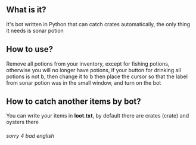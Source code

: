 <h2>What is it?</h2>
<p>It's bot written in Python that can catch crates automatically, the only thing it needs is sonar potion</p>

<h2>How to use?</h2>
<p>Remove all potions from your inventory, except for fishing potions, otherwise you will no longer
have potions, if your button for drinking all potions is not b, then change it to b then place the cursor so that
the label from sonar potion was in the small window, and turn on the bot</p>

<h2>How to catch another items by bot?</h2>
<p>You can write your items in <b>loot.txt</b>, by default there are crates (crate) and oysters there</p>

<h6>sorry 4 bad english</h6>